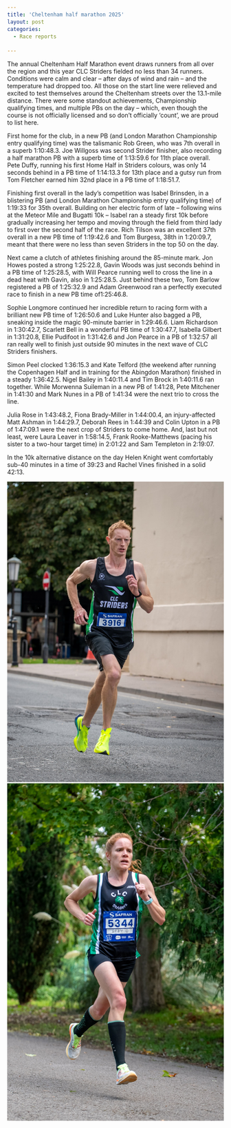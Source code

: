 ```yaml
---
title: 'Cheltenham half marathon 2025'
layout: post
categories:
  - Race reports

---
```


The annual Cheltenham Half Marathon event draws runners from all over the region and this year CLC Striders fielded no less than 34 runners. Conditions were calm and clear – after days of wind and rain – and the temperature had dropped too. All those on the start line were relieved and excited to test themselves around the Cheltenham streets over the 13.1-mile distance. There were some standout achievements, Championship qualifying times, and multiple PBs on the day – which, even though the course is not officially licensed and so don’t officially ‘count’, we are proud to list here.
 
First home for the club, in a new PB (and London Marathon Championship entry qualifying time) was the talismanic Rob Green, who was 7th overall in a superb 1:10:48.3. Joe Willgoss was second Strider finisher, also recording a half marathon PB with a superb time of 1:13:59.6 for 11th place overall. Pete Duffy, running his first Home Half in Striders colours, was only 14 seconds behind in a PB time of 1:14:13.3 for 13th place and a gutsy run from Tom Fletcher earned him 32nd place in a PB time of 1:18:51.7.
 
Finishing first overall in the lady’s competition was Isabel Brinsden, in a blistering PB (and London Marathon Championship entry qualifying time) of 1:19:33 for 35th overall. Building on her electric form of late – following wins at the Meteor Mile and Bugatti 10k – Isabel ran a steady first 10k before gradually increasing her tempo and moving through the field from third lady to first over the second half of the race. Rich Tilson was an excellent 37th overall in a new PB time of 1:19:42.6 and Tom Burgess, 38th in 1:20:09.7, meant that there were no less than seven Striders in the top 50 on the day.
 
Next came a clutch of athletes finishing around the 85-minute mark. Jon Howes posted a strong 1:25:22.8, Gavin Woods was just seconds behind in a PB time of 1:25:28.5, with Will Pearce running well to cross the line in a dead heat with Gavin, also in 1:25:28.5. Just behind these two, Tom Barlow registered a PB of 1:25:32.9 and Adam Greenwood ran a perfectly executed race to finish in a new PB time of1:25:46.8. 
 
Sophie Longmore continued her incredible return to racing form with a brilliant new PB time of 1:26:50.6 and Luke Hunter also bagged a PB, sneaking inside the magic 90-minute barrier in 1:29:46.6. Liam Richardson in 1:30:42.7, Scarlett Bell in a wonderful PB time of 1:30:47.7, Isabella Gilbert in 1:31:20.8, Ellie Pudifoot in 1:31:42.6 and Jon Pearce in a PB of 1:32:57 all ran really well to finish just outside 90 minutes in the next wave of CLC Striders finishers.
 
Simon Peel clocked 1:36:15.3 and Kate Telford (the weekend after running the Copenhagen Half and in training for the Abingdon Marathon) finished in a steady 1:36:42.5. Nigel Bailey in 1:40:11.4 and Tim Brock in 1:40:11.6 ran together. While Morwenna Suileman in a new PB of 1:41:28, Pete Mitchener in 1:41:30 and Mark Nunes in a PB of 1:41:34 were the next trio to cross the line.
 
Julia Rose in 1:43:48.2, Fiona Brady-Miller in 1:44:00.4, an injury-affected Matt Ashman in 1:44:29.7, Deborah Rees in 1:44:39 and Colin Upton in a PB of 1:47:09.1 were the next crop of Striders to come home. And, last but not least, were Laura Leaver in 1:58:14.5, Frank Rooke-Matthews (pacing his sister to a two-hour target time) in 2:01:22 and Sam Templeton in 2:19:07.
 
In the 10k alternative distance on the day Helen Knight went comfortably sub-40 minutes in a time of 39:23 and Rachel Vines finished in a solid 42:13.

![Cheltenham half](/images/2025/09/2025-09-22-Cheltenham-half-1.jpg "Cheltenham half")
![Cheltenham half](/images/2025/09/2025-09-22-Cheltenham-half-2.jpg "Cheltenham half")



